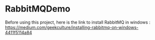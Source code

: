 # RabbitMQDemo
Before using this project, here is the link to install RabbitMQ in windows : 
https://medium.com/geekculture/installing-rabbitmq-on-windows-4411f5114a84
